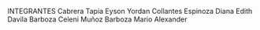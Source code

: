INTEGRANTES
Cabrera Tapia Eyson Yordan
Collantes Espinoza Diana Edith
Davila Barboza Celeni
Muñoz Barboza Mario Alexander
